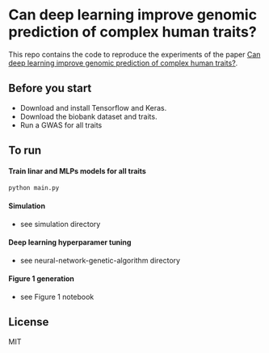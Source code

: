 # Can deep learning improve genomic prediction of complex human traits?
This repo contains the code to reproduce the experiments of the paper [Can deep learning improve genomic prediction of complex human traits?](https://arxiv.org/...).


## Before you start

- Download and install Tensorflow and Keras.
- Download the biobank dataset and traits.
- Run a GWAS for all traits

## To run

#### Train linar and MLPs models for all traits
```python main.py```

#### Simulation
- see simulation directory

#### Deep learning hyperparamer tuning 
- see neural-network-genetic-algorithm directory

#### Figure 1 generation
- see Figure 1 notebook

## License
MIT

